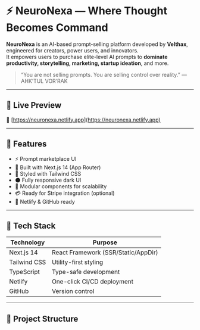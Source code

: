 # ⚡ NeuroNexa — Where Thought Becomes Command

**NeuroNexa** is an AI-based prompt-selling platform developed by **Velthax**, engineered for creators, power users, and innovators.  
It empowers users to purchase elite-level AI prompts to **dominate productivity, storytelling, marketing, startup ideation**, and more.

> “You are not selling prompts. You are selling control over reality.” — AHK’TUL VOR’RAK

---

## 🚀 Live Preview
🔗 [https://neuronexa.netlify.app](https://neuronexa.netlify.app)

---

## 🧠 Features

- ⚡ Prompt marketplace UI
- 🎯 Built with Next.js 14 (App Router)
- 🎨 Styled with Tailwind CSS
- 🌑 Fully responsive dark UI
- 🧱 Modular components for scalability
- 💳 Ready for Stripe integration (optional)
- 🚀 Netlify & GitHub ready

---

## 🧬 Tech Stack

| Technology    | Purpose                            |
|---------------|-------------------------------------|
| Next.js 14    | React Framework (SSR/Static/AppDir) |
| Tailwind CSS  | Utility-first styling               |
| TypeScript    | Type-safe development               |
| Netlify       | One-click CI/CD deployment          |
| GitHub        | Version control                     |

---

## 📁 Project Structure

